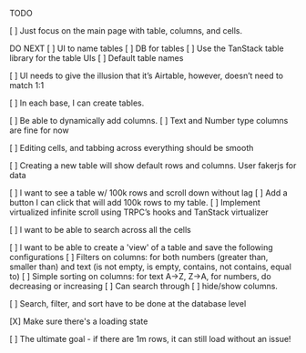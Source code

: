 TODO

[ ] Just focus on the main page with table, columns, and cells.

DO NEXT
[ ] UI to name tables
[ ] DB for tables
[ ] Use the TanStack table library for the table UIs
[ ] Default table names

[ ] UI needs to give the illusion that it’s Airtable, however, doesn’t need to match 1:1

[ ] In each base, I can create tables.

[ ] Be able to dynamically add columns.
  [ ] Text and Number type columns are fine for now

[ ] Editing cells, and tabbing across everything should be smooth

[ ] Creating a new table will show default rows and columns. User fakerjs for data

[ ] I want to see a table w/ 100k rows and scroll down without lag
  [ ] Add a button I can click that will add 100k rows to my table.
  [ ] Implement virtualized infinite scroll using TRPC’s hooks and TanStack virtualizer

[ ] I want to be able to search across all the cells

[ ] I want to be able to create a 'view' of a table and save the following configurations
  [ ] Filters on columns: for both numbers (greater than, smaller than) and text (is not empty, is empty, contains, not contains, equal to)
  [ ] Simple sorting on columns: for text A→Z, Z→A, for numbers, do decreasing or increasing
  [ ] Can search through 
  [ ] hide/show columns.

[ ] Search, filter, and sort have to be done at the database level

[X] Make sure there's a loading state

[ ] The ultimate goal - if there are 1m rows, it can still load without an issue!